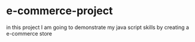 # e-commerce-project
in this project I am going to demonstrate my java script skills by creating a e-commerce store  
